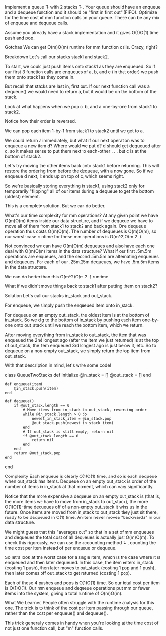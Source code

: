 Implement a queue ↴ with 2 stacks ↴ . Your queue should have an enqueue and a dequeue function and it should be "first in first out" (FIFO).
Optimize for the time cost of mm function calls on your queue. These can be any mix of enqueue and dequeue calls.

Assume you already have a stack implementation and it gives O(1)O(1) time push and pop.

Gotchas
We can get O(m)O(m) runtime for mm function calls. Crazy, right?

Breakdown
Let's call our stacks stack1 and stack2.

To start, we could just push items onto stack1 as they are enqueued. So if our first 3 function calls are enqueues of a, b, and c (in that order) we push them onto stack1 as they come in.

But recall that stacks are last in, first out. If our next function call was a dequeue() we would need to return a, but it would be on the bottom of the stack.


Look at what happens when we pop c, b, and a one-by-one from stack1 to stack2.


Notice how their order is reversed.

We can pop each item 1-by-1 from stack1 to stack2 until we get to a.

We could return a immediately, but what if our next operation was to enqueue a new item d? Where would we put d? d should get dequeued after c, so it makes sense to put them next to each-other . . . but c is at the bottom of stack2.


Let's try moving the other items back onto stack1 before returning. This will restore the ordering from before the dequeue, with a now gone. So if we enqueue d next, it ends up on top of c, which seems right.


So we're basically storing everything in stack1, using stack2 only for temporarily "flipping" all of our items during a dequeue to get the bottom (oldest) element.

This is a complete solution. But we can do better.

What's our time complexity for mm operations? At any given point we have O(m)O(m) items inside our data structure, and if we dequeue we have to move all of them from stack1 to stack2 and back again. One dequeue operation thus costs O(m)O(m). The number of dequeues is O(m)O(m), so our worst-case runtime for these mm operations is O(m^2)O(m
​2
​​ ).

Not convinced we can have O(m)O(m) dequeues and also have each one deal with O(m)O(m) items in the data structure? What if our first .5m.5m operations are enqueues, and the second .5m.5m are alternating enqueues and dequeues. For each of our .25m.25m dequeues, we have .5m.5m items in the data structure.

We can do better than this O(m^2)O(m
​2
​​ ) runtime.

What if we didn't move things back to stack1 after putting them on stack2?

Solution
Let's call our stacks in_stack and out_stack.

For enqueue, we simply push the enqueued item onto in_stack.

For dequeue on an empty out_stack, the oldest item is at the bottom of in_stack. So we dig to the bottom of in_stack by pushing each item one-by-one onto out_stack until we reach the bottom item, which we return.

After moving everything from in_stack to out_stack, the item that was enqueued the 2nd longest ago (after the item we just returned) is at the top of out_stack, the item enqueued 3rd longest ago is just below it, etc. So to dequeue on a non-empty out_stack, we simply return the top item from out_stack.


With that description in mind, let's write some code!

  class QueueTwoStacks
    def initialize
        @in_stack  = []
        @out_stack = []
    end

    def enqueue(item)
        @in_stack.push(item)
    end

    def dequeue()
        if @out_stack.length == 0
            # Move items from in_stack to out_stack, reversing order
            while @in_stack.length > 0 do
                newest_in_stack_item = @in_stack.pop
                @out_stack.push(newest_in_stack_item)
            end
            # If out_stack is still empty, return nil
            if @out_stack.length == 0
                return nil
            end
        end
        return @out_stack.pop
    end
end

Complexity
Each enqueue is clearly O(1)O(1) time, and so is each dequeue when out_stack has items. Dequeue on an empty out_stack is order of the number of items in in_stack at that moment, which can vary significantly.

Notice that the more expensive a dequeue on an empty out_stack is (that is, the more items we have to move from in_stack to out_stack), the more O(1)O(1)-time dequeues off of a non-empty out_stack it wins us in the future. Once items are moved from in_stack to out_stack they just sit there, ready to be dequeued in O(1) time. An item never moves "backwards" in our data structure.

We might guess that this "averages out" so that in a set of mm enqueues and dequeues the total cost of all dequeues is actually just O(m)O(m). To check this rigorously, we can use the accounting method ↴ , counting the time cost per item instead of per enqueue or dequeue.

So let's look at the worst case for a single item, which is the case where it is enqueued and then later dequeued. In this case, the item enters in_stack (costing 1 push), then later moves to out_stack (costing 1 pop and 1 push), then later comes off out_stack to get returned (costing 1 pop).

Each of these 4 pushes and pops is O(1)O(1) time. So our total cost per item is O(1)O(1). Our mm enqueue and dequeue operations put mm or fewer items into the system, giving a total runtime of O(m)O(m).

What We Learned
People often struggle with the runtime analysis for this one. The trick is to think of the cost per item passing through our queue, rather than the cost per enqueue() and dequeue().

This trick generally comes in handy when you're looking at the time cost of not just one function call, but "m" function calls.
